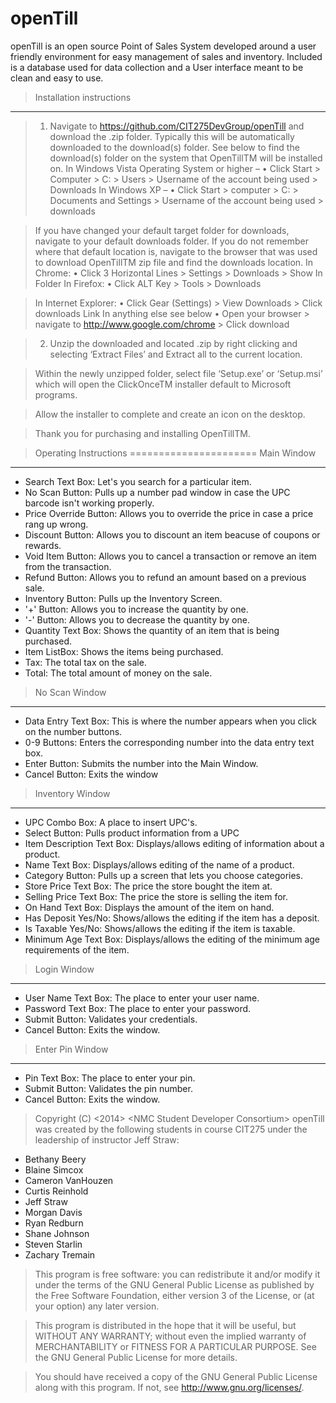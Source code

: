 openTill
========

openTill is an open source Point of Sales System developed around a user friendly environment for easy management of sales and inventory. Included is a database used for data collection and a User interface meant to be clean and easy to use.

>Installation instructions
--------------------------

>1.	Navigate to https://github.com/CIT275DevGroup/openTill and download the .zip folder. Typically this will be automatically downloaded to the download(s) folder. See below to find the download(s) folder on the system that OpenTillTM will be installed on.
>In Windows Vista Operating System or higher –
•	Click  Start > Computer > C: > Users > Username of the account being used > Downloads
In Windows XP –
•	Click Start > computer > C: > Documents and Settings > Username of the account being used > downloads

>If you have changed your default target folder for downloads, navigate to your default downloads folder.
>If you do not remember where that default location is, navigate to the browser that was used to download OpenTillTM zip file and find the downloads location.
>In Chrome:
•	Click 3 Horizontal Lines > Settings > Downloads > Show In Folder
In Firefox:
•	Click ALT Key > Tools > Downloads

>In Internet Explorer:
•	Click Gear (Settings) > View Downloads > Click downloads Link
In anything else see below
•	Open your browser > navigate to http://www.google.com/chrome > Click download

>2.	Unzip the downloaded and located .zip by right clicking and selecting ‘Extract Files’ and Extract all to the current location. 

>Within the newly unzipped folder, select file ‘Setup.exe’ or ‘Setup.msi’ which will open the ClickOnceTM installer default to Microsoft programs.

>Allow the installer to complete and create an icon on the desktop. 

>Thank you for purchasing and installing OpenTillTM.


>Operating Instructions
======================
Main Window
-----------
- Search Text Box: Let's you search for a particular item.
- No Scan Button: Pulls up a number pad window in case the UPC barcode isn't working properly.
- Price Override Button: Allows you to override the price in case a price rang up wrong.
- Discount Button: Allows you to discount an item beacuse of coupons or rewards.
- Void Item Button: Allows you to cancel a transaction or remove an item from the transaction.
- Refund Button: Allows you to refund an amount based on a previous sale.
- Inventory Button: Pulls up the Inventory Screen.
- '+' Button: Allows you to increase the quantity by one.
- '-' Button: Allows you to decrease the quantity by one.
- Quantity Text Box: Shows the quantity of an item that is being purchased.
- Item ListBox: Shows the items being purchased.
- Tax: The total tax on the sale.
- Total: The total amount of money on the sale.

>No Scan Window
---------------
- Data Entry Text Box: This is where the number appears when you click on the number buttons.
- 0-9 Buttons: Enters the corresponding number into the data entry text box.
- Enter Button: Submits the number into the Main Window.
- Cancel Button: Exits the window

>Inventory Window
-----------------
- UPC Combo Box: A place to insert UPC's.
- Select Button: Pulls product information from a UPC
- Item Description Text Box: Displays/allows editing of information about a product.
- Name Text Box: Displays/allows editing of the name of a product.
- Category Button: Pulls up a screen that lets you choose categories.
- Store Price Text Box: The price the store bought the item at.
- Selling Price Text Box: The price the store is selling the item for.
- On Hand Text Box: Displays the amount of the item on hand.
- Has Deposit Yes/No: Shows/allows the editing if the item has a deposit.
- Is Taxable Yes/No: Shows/allows the editing if the item is taxable.
- Minimum Age Text Box: Displays/allows the editing of the minimum age requirements of the item.

>Login Window
-------------
- User Name Text Box: The place to enter your user name.
- Password Text Box: The place to enter your password.
- Submit Button: Validates your credentials.
- Cancel Button: Exits the window.

>Enter Pin Window
-----------------
- Pin Text Box: The place to enter your pin.
- Submit Button: Validates the pin number.
- Cancel Button: Exits the window.

>Copyright (C) &lt;2014&gt;  &lt;NMC Student Developer Consortium&gt;
openTill was created by the following students in course CIT275 under the leadership of instructor Jeff Straw:
- Bethany Beery
- Blaine Simcox	
- Cameron VanHouzen	
- Curtis Reinhold	
- Jeff Straw	
- Morgan Davis	
- Ryan Redburn	
- Shane Johnson	
- Steven Starlin	
- Zachary Tremain

>This program is free software: you can redistribute it and/or modify
it under the terms of the GNU General Public License as published by
the Free Software Foundation, either version 3 of the License, or
(at your option) any later version.

>This program is distributed in the hope that it will be useful,
but WITHOUT ANY WARRANTY; without even the implied warranty of
MERCHANTABILITY or FITNESS FOR A PARTICULAR PURPOSE.  See the
GNU General Public License for more details.

>You should have received a copy of the GNU General Public License
along with this program.  If not, see <http://www.gnu.org/licenses/>.
